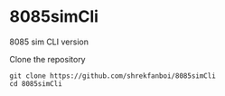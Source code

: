 # 8085simCli
8085 sim CLI version


Clone the repository 


``` 
git clone https://github.com/shrekfanboi/8085simCli
cd 8085simCli
```

